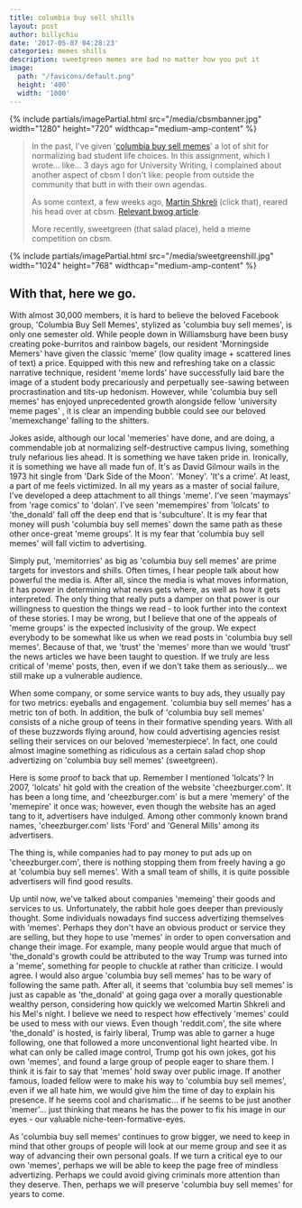 ```yaml
---
title: columbia buy sell shills
layout: post
author: billychiu
date: '2017-05-07 04:28:23'
categories: memes shills
description: sweetgreen memes are bad no matter how you put it
image:
  path: "/favicons/default.png"
  height: '400'
  width: '1000'
---
```


{% include partials/imagePartial.html src="/media/cbsmbanner.jpg" width="1280" height="720" widthcap="medium-amp-content" %}

> In the past, I've given '[columbia buy sell memes](https://www.facebook.com/groups/1006815496091821/)' a lot of shit for normalizing bad student life choices. In this assignment, which I wrote... like... 3 days ago for University Writing, I complained about another aspect of cbsm I don't like: people from outside the community that butt in with their own agendas.
> 
> As some context, a few weeks ago, [Martin Shkreli](https://en.wikipedia.org/wiki/Martin_Shkreli) (click that), reared his head over at cbsm. [Relevant bwog article](http://bwog.com/2017/04/10/martin-shkreli-joins-columbia-buy-sell-memes/).
> 
> More recently, sweetgreen (that salad place), held a meme competition on cbsm.

{% include partials/imagePartial.html src="/media/sweetgreenshill.jpg" width="1024" height="768" widthcap="medium-amp-content" %}

## With that, here we go.

With almost 30,000 members, it is hard to believe the beloved Facebook group, 'Columbia Buy Sell Memes', stylized as 'columbia buy sell memes', is only one semester old. While people down in Williamsburg have been busy creating poke-burritos and rainbow bagels, our resident 'Morningside Memers' have given the classic 'meme' (low quality image + scattered lines of text) a price. Equipped with this new and refreshing take on a classic narrative technique, resident 'meme lords' have successfully laid bare the image of a student body precariously and perpetually see-sawing between procrastination and tits-up hedonism. However, while 'columbia buy sell memes' has enjoyed unprecedented growth alongside fellow 'university meme pages' , it is clear an impending bubble could see our beloved 'memexchange' falling to the shitters.

Jokes aside, although our local 'memeries' have done, and are doing, a commendable job at normalizing self-destructive campus living, something truly nefarious lies ahead. It is something we have taken pride in. Ironically, it is something we have all made fun of. It's as David Gilmour wails in the 1973 hit single from 'Dark Side of the Moon'. 'Money'.
'It's a crime'. At least, a part of me feels victimized. In all my years as a master of social failure, I've developed a deep attachment to all things 'meme'. I've seen 'maymays' from 'rage comics' to 'dolan'. I've seen 'memempires' from 'lolcats' to 'the_donald' fall off the deep end that is 'subculture'. It is my fear that money will push 'columbia buy sell memes' down the same path as these other once-great 'meme groups'. It is my fear that 'columbia buy sell memes' will fall victim to advertising.

Simply put, 'memitorries' as big as 'columbia buy sell memes' are prime targets for investors and shills. Often times, I hear people talk about how powerful the media is. After all, since the media is what moves information, it has power in determining what news gets where, as well as how it gets interpreted. The only thing that really puts a damper on that power is our willingness to question the things we read - to look further into the context of these stories.
I may be wrong, but I believe that one of the appeals of 'meme groups' is the expected inclusivity of the group. We expect everybody to be somewhat like us when we read posts in 'columbia buy sell memes'. Because of that, we 'trust' the 'memes' more than we would 'trust' the news articles we have been taught to question.
If we truly are less critical of 'meme' posts, then, even if we don't take them as seriously... we still make up a vulnerable audience.

When some company, or some service wants to buy ads, they usually pay for two metrics: eyeballs and engagement. 'columbia buy sell memes' has a metric ton of both. In addition, the bulk of 'columbia buy sell memes' consists of a niche group of teens in their formative spending years. With all of these buzzwords flying around, how could advertising agencies resist selling their services on our beloved 'memesterpiece'. In fact, one could almost imagine something as ridiculous as a certain salad chop shop advertizing on 'columbia buy sell memes' (sweetgreen).

Here is some proof to back that up. Remember I mentioned 'lolcats'? In 2007, 'lolcats' hit gold with the creation of the website 'cheezburger.com'. It has been a long time, and 'cheezburger.com' is but a mere 'memery' of the 'memepire' it once was; however, even though the website has an aged tang to it, advertisers have indulged. Among other commonly known brand names, 'cheezburger.com' lists 'Ford' and 'General Mills' among its advertisers.

The thing is, while companies had to pay money to put ads up on 'cheezburger.com', there is nothing stopping them from freely having a go at 'columbia buy sell memes'. With a small team of shills, it is quite possible advertisers will find good results.

Up until now, we've talked about companies 'memeing' their goods and services to us. Unfortunately, the rabbit hole goes deeper than previously thought. Some individuals nowadays find success advertizing themselves with 'memes'. Perhaps they don't have an obvious product or service they are selling, but they hope to use 'memes' in order to open conversation and change their image. For example, many people would argue that much of 'the_donald's growth could be attributed to the way Trump was turned into a 'meme', something for people to chuckle at rather than criticize. I would agree. I would also argue 'columbia buy sell memes' has to be wary of following the same path. After all, it seems that 'columbia buy sell memes' is just as capable as 'the_donald' at going gaga over a morally questionable wealthy person, considering how quickly we welcomed Martin Shkreli and his Mel's night. I believe we need to respect how effectively 'memes' could be used to mess with our views. Even though 'reddit.com', the site where 'the_donald' is hosted, is fairly liberal, Trump was able to garner a huge following, one that followed a more unconventional light hearted vibe. In what can only be called image control, Trump got his own jokes, got his own 'memes', and found a large group of people eager to share them.
I think it is fair to say that 'memes' hold sway over public image. If another famous, loaded fellow were to make his way to 'columbia buy sell memes', even if we all hate him, we would give him the time of day to explain his presence. If he seems cool and charismatic... if he seems to be just another 'memer'... just thinking that means he has the power to fix his image in our eyes - our valuable niche-teen-formative-eyes.

As 'columbia buy sell memes' continues to grow bigger, we need to keep in mind that other groups of people will look at our meme group and see it as way of advancing their own personal goals. If we turn a critical eye to our own 'memes', perhaps we will be able to keep the page free of mindless advertizing. Perhaps we could avoid giving criminals more attention than they deserve. Then, perhaps we will preserve 'columbia buy sell memes' for years to come.



